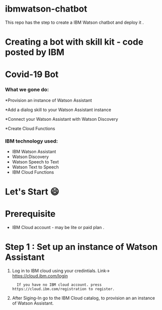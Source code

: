# ibmwatson-chatbot
This repo has the step to create a IBM Watson chatbot and deploy it . 

# Creating a bot with skill kit - code posted by IBM
 # Covid-19 Bot 
 
 ### What we gone do: 
*Provision an instance of Watson Assistant

*Add a dialog skill to your Watson Assistant instance

*Connect your Watson Assistant with Watson Discovery

*Create Cloud Functions

### IBM technology used:

* IBM Watson Assistant
* Watson Discovery
* Watson Speech to Text
* Watson Text to Speech
* IBM Cloud Functions


# Let's Start :smile:

# Prerequisite

*  IBM Cloud account - may be lite or paid plan . 

# Step 1 : Set up an instance of Watson Assistant

1. Log in to IBM cloud using your credintials. Link-> https://cloud.ibm.com/login
         
         If you have no IBM cloud account. press https://cloud.ibm.com/registration to register.
         
2. After Siging-In go to the IBM Cloud catalog, to provision an an instance of Watson Assistant. 

